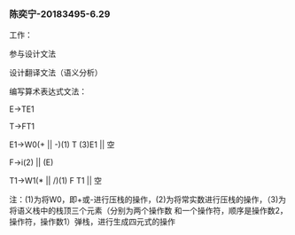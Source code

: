 ### 陈奕宁-20183495-6.29

工作：

参与设计文法

设计翻译文法（语义分析）

编写算术表达式文法：

E->TE1

T->FT1

E1->W0(+ || -)(1) T (3)E1 || 空

F->i(2) || (E)

T1->W1(* || /)(1) F T1 || 空



注：(1)为将W0，即+或-进行压栈的操作，(2)为将常实数进行压栈的操作，（3)为将语义栈中的栈顶三个元素（分别为两个操作数 和一个操作符，顺序是操作数2，操作符，操作数1）弹栈，进行生成四元式的操作

